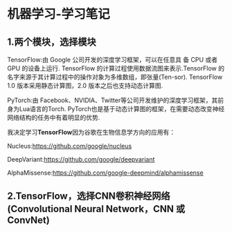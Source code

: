 # 机器学习-学习笔记

## 1.两个模块，选择模块

TensorFlow:由 Google 公司开发的深度学习框架，可以在任意具 备 CPU 或者 GPU 的设备上运行.
TensorFlow 的计算过程使用数据流图来表示.TensorFlow 的名字来源于其计算过程中的操作对象为多维数组，即张量(Ten-sor).
TensorFlow 1.0 版本采用静态计算图，2.0 版本之后也支持动态计算图.

PyTorch:由 Facebook、NVIDIA、Twitter等公司开发维护的深度学习框架，其前身为Lua语言的Torch.
PyTorch也是基于动态计算图的框架，在需要动态改变神经网络结构的任务中有着明显的优势.

我决定学习**TensorFlow**因为谷歌在生物信息学方向的应用有：

Nucleus:https://github.com/google/nucleus

DeepVariant:https://github.com/google/deepvariant

AlphaMissense:https://github.com/google-deepmind/alphamissense

## 2.TensorFlow，选择CNN卷积神经网络(Convolutional Neural Network，CNN 或 ConvNet)

